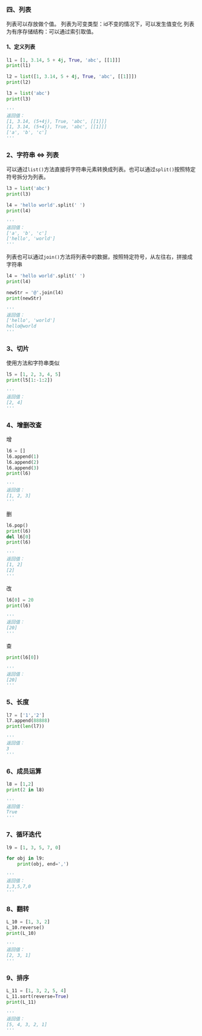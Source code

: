 ### 四、列表
列表可以存放做个值。
列表为可变类型：id不变的情况下，可以发生值变化
列表为有序存储结构：可以通过索引取值。

#### 1、定义列表

```python
l1 = [1, 3.14, 5 + 4j, True, 'abc', [[1]]]
print(l1)

l2 = list([1, 3.14, 5 + 4j, True, 'abc', [[1]]])
print(l2)

l3 = list('abc')
print(l3)

'''
返回值：
[1, 3.14, (5+4j), True, 'abc', [[1]]]
[1, 3.14, (5+4j), True, 'abc', [[1]]]
['a', 'b', 'c']
'''
```

### 2、字符串 <=> 列表

可以通过`list()`方法直接将字符串元素转换成列表。也可以通过`split()`按照特定符号拆分为列表。

```python
l3 = list('abc')
print(l3)

l4 = 'hello world'.split(' ')
print(l4)

'''
返回值：
['a', 'b', 'c']
['hello', 'world']
'''
```

列表也可以通过`join()`方法将列表中的数据，按照特定符号，从左往右，拼接成字符串

```python
l4 = 'hello world'.split(' ')
print(l4)

newStr = '@'.join(l4) 
print(newStr)

'''
返回值：
['hello', 'world']
hello@world
'''
```

### 3、切片

使用方法和字符串类似

```python
l5 = [1, 2, 3, 4, 5]
print(l5[1:-1:2])  

'''
返回值：
[2, 4]
'''
```

### 4、增删改查

增

```python
l6 = []
l6.append(1)
l6.append(2)
l6.append(3)
print(l6)

'''
返回值：
[1, 2, 3]
'''
```
删
```python
l6.pop()
print(l6)
del l6[0]
print(l6)

'''
返回值：
[1, 2]
[2]
'''
```
改
```python
l6[0] = 20
print(l6)

'''
返回值：
[20]
'''
```
查
```python
print(l6[0])

'''
返回值：
[20]
'''
```

### 5、长度

```python
l7 = ['1','2']
l7.append(88888)
print(len(l7))

'''
返回值：
3
'''
```

### 6、成员运算
```python
l8 = [1,2]
print(2 in l8)

'''
返回值：
True
'''
```

### 7、循环迭代
```python
l9 = [1, 3, 5, 7, 0]

for obj in l9:
    print(obj, end=',')

'''
返回值：
1,3,5,7,0
'''
```

### 8、翻转
```python
L_10 = [1, 3, 2]
L_10.reverse()
print(L_10)

'''
返回值：
[2, 3, 1]
'''
```
### 9、排序
```python
L_11 = [1, 3, 2, 5, 4]
L_11.sort(reverse=True)
print(L_11)

'''
返回值：
[5, 4, 3, 2, 1]
'''
```